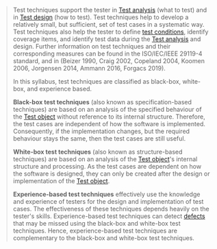 > Test techniques support the tester in [Test analysis](Test%20analysis.md) (what to test) and in [Test design](Test%20design.md) (how to test). Test techniques help to develop a relatively small, but sufficient, set of test cases in a systematic way. Test techniques also help the tester to define [test conditions](Test%20condition.md), identify coverage items, and identify test data during the [Test analysis](Test%20analysis.md) and design. Further information on test techniques and their corresponding measures can be found in the ISO/IEC/IEEE 29119-4 standard, and in (Beizer 1990, Craig 2002, Copeland 2004, Koomen 2006, Jorgensen 2014, Ammann 2016, Forgacs 2019).
>
> In this syllabus, test techniques are classified as black-box, white-box, and experience based.
>
> **Black-box test techniques** (also known as specification-based techniques) are based on an analysis of the specified behaviour of the [Test object](Test%20object.md) without reference to its internal structure. Therefore, the test cases are independent of how the software is implemented. Consequently, if the implementation changes, but the required behaviour stays the same, then the test cases are still useful.
>
> **White-box test techniques** (also known as structure-based techniques) are based on an analysis of the [Test object](Test%20object.md)'s internal structure and processing. As the test cases are dependent on how the software is designed, they can only be created after the design or implementation of the [Test object](Test%20object.md).
> 
> **Experience-based test techniques** effectively use the knowledge and experience of testers for the design and implementation of test cases. The effectiveness of these techniques depends heavily on the tester's skills. Experience-based test techniques can detect [defects](Defect.md) that may be missed using the black-box and white-box test techniques. Hence, experience-based test techniques are complementary to the black-box and white-box test techniques.